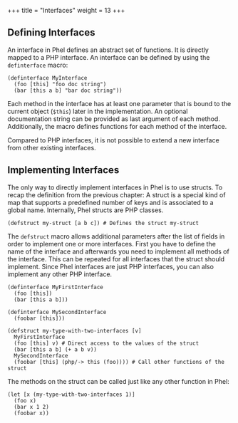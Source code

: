 +++
title = "Interfaces"
weight = 13
+++

## Defining Interfaces

An interface in Phel defines an abstract set of functions. It is directly mapped to a PHP interface. An interface can be defined by using the `definterface` macro:

```phel
(definterface MyInterface
  (foo [this] "foo doc string")
  (bar [this a b] "bar doc string"))
```

Each method in the interface has at least one parameter that is bound to the current object (`$this`) later in the implementation. An optional documentation string can be provided as last argument of each method. Additionally, the macro defines functions for each method of the interface.

Compared to PHP interfaces, it is not possible to extend a new interface from other existing interfaces.

## Implementing Interfaces

The only way to directly implement interfaces in Phel is to use structs. To recap the definition from the previous chapter: A struct is a special kind of map that supports a predefined number of keys and is associated to a global name. Internally, Phel structs are PHP classes.

```phel
(defstruct my-struct [a b c]) # Defines the struct my-struct
```

The `defstruct` macro allows additional parameters after the list of fields in order to implement one or more interfaces. First you have to define the name of the interface and afterwards you need to implement all methods of the interface. This can be repeated for all interfaces that the struct should implement. Since Phel interfaces are just PHP interfaces, you can also implement any other PHP interface.

```phel
(definterface MyFirstInterface
  (foo [this])
  (bar [this a b]))

(definterface MySecondInterface
  (foobar [this]))

(defstruct my-type-with-two-interfaces [v]
  MyFirstInterface
  (foo [this] v) # Direct access to the values of the struct
  (bar [this a b] (+ a b v))
  MySecondInterface
  (foobar [this] (php/-> this (foo)))) # Call other functions of the struct
```

The methods on the struct can be called just like any other function in Phel:

```phel
(let [x (my-type-with-two-interfaces 1)]
  (foo x)
  (bar x 1 2)
  (foobar x))
```
